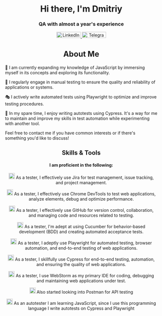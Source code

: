 <div id="header" style="text-align: center;">
    <h1>Hi there, I'm Dmitriy</h1>
    <h3>QA with almost a year's experience</h3>
</div>
<div id="socials" style="text-align: center;">
    <a href="https://www.linkedin.com/in/dmitriy-milentev-813880269?utm_source=share&utm_campaign=share_via&utm_content=profile&utm_medium=android_app">
        <img src="https://img.shields.io/badge/LinkedIn-grey?style=for-the-badge&logo=linkedin&logoColor=white" alt="LinkedIn" style="width: 80px; height: 20px;" />
    </a>   
    <a href="https://t.me/dimitriy_mil">
        <img src="https://img.shields.io/badge/Telegram-grey?style=for-the-badge&logo=telegram&logoColor=white" alt="Telegram" style="width: 80px; height: 20px;" />
    </a>
</div>
<div id="aboutMe" style="text-align: center;">
    <h2 style="font-size: 25px;">About Me</h2>
</div>
<div class="skill-item">
    <p>&#127793; I am currently expanding my knowledge of JavaScript by immersing myself in its concepts and exploring its functionality.</p>
</div>
<div class="skill-item">
    <p>&#128270; I regularly engage in manual testing to ensure the quality and reliability of applications or systems.</p>
</div>
<div class="skill-item">
    <p>&#127917; I actively write automated tests using Playwright to optimize and improve testing procedures.</p>
</div>
<div class="skill-item">
    <p>&#129470; In my spare time, I enjoy writing autotests using Cypress. It's a way for me to maintain and improve my skills in test automation while experimenting with another tool.</p>
</div>
<p>Feel free to contact me if you have common interests or if there's something you'd like to discuss!</p>  
<div id="skills" style="text-align: center;">
    <h2 style="font-size: 20px;">Skills & Tools</h2>
    <h4>I am proficient in the following:</h4>
</div>
<div class="my-tools" style="text-align: center;">
    <p>
        <img src="https://cdn.jsdelivr.net/gh/devicons/devicon/icons/jira/jira-original.svg" title="jira" alt="jira" width="20" height="20" />
        As a tester, I effectively use Jira for test management, issue tracking, and project management.
    </p>
    <p>
        <img src="https://d33wubrfki0l68.cloudfront.net/38b5c953a4667366685d55db55d057c86db1fc54/a0fdc/static/acae6b24d940347661ca901ea07f47c1/chrome-dev-logo-icon.png" title="devtools" alt="@devtools" width="20" height="20"/>
        As a tester, I effectively use Chrome DevTools to test web applications, analyze elements, debug and optimize performance.
    </p>
    <p>
        <img src="https://cdn.jsdelivr.net/gh/devicons/devicon/icons/git/git-original.svg" title="git" alt="@git" width="20" height="20"/>
        As a tester, I effectively use GitHub for version control, collaboration, and managing code and resources related to testing.
    </p>
    <p>
        <img src="https://avatars.githubusercontent.com/u/320565?s=200&amp;v=4" title="cucumber" alt="@cucumber" width="20" height="20">
        As a tester, I'm adept at using Cucumber for behavior-based development (BDD) and creating automated acceptance tests.
    </p>
    <p>
        <img src="https://avatars.githubusercontent.com/u/89237858?s=48&v=4" title="playwright" alt="@playwright" width="20" height="20">
        As a tester, I adeptly use Playwright for automated testing, browser automation, and end-to-end testing of web applications.
    </p>
    <p>
        <img src="https://avatars.githubusercontent.com/u/8908513?s=48&v=4" title="cypress" alt="@cypress" width="20" height="20">
        As a tester, I skillfully use Cypress for end-to-end testing, automation, and ensuring the quality of web applications.
    </p>
    <p>
        <img src="https://scontent.fkiv3-1.fna.fbcdn.net/v/t39.30808-1/325671390_2162196240635079_9102205164833996009_n.png?stp=cp0_dst-png_p40x40&_nc_cat=100&ccb=1-7&_nc_sid=5f2048&_nc_ohc=LARULa69ZL8AX9oZ2nA&_nc_ht=scontent.fkiv3-1.fna&oh=00_AfCv-7P9VyDBbtS6eKVsj9hJrnEOJ1hd5G8n-nDIAXdszw&oe=654E080A" title="cypress" alt="@cypress" width="20" height="20">
        As a tester, I use WebStorm as my primary IDE for coding, debugging and maintaining web applications under test.
    </p>
    <p>
        <img src="https://camo.githubusercontent.com/4fc2f865dba7be1eaadfb0aef77227e64b05a3e2c64d8381385830e96f0b0311/68747470733a2f2f7365656b6c6f676f2e636f6d2f696d616765732f502f706f73746d616e2d6c6f676f2d303038374341304431352d7365656b6c6f676f2e636f6d2e706e67" title="postman" alt="@postman" width="20" height="20">
        Also started looking into Postman for API testing
    </p>
    <p>
        <img src="https://imagedelivery.net/5MYSbk45M80qAwecrlKzdQ/7ca1b892-411f-4f4a-a5d3-82519495ae00/preview" title="javasccript" alt="@javasccript" width="20" height="20">
        As an autotester I am learning JavaScript, since I use this programming language I write autotests on Cypress and Playwright
    </p>
</div>